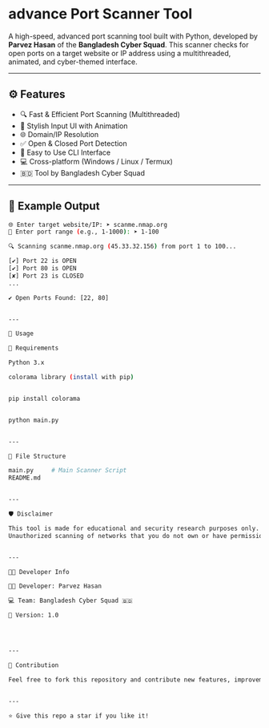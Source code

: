 #  advance Port Scanner Tool

A high-speed, advanced port scanning tool built with Python, developed by **Parvez Hasan** of the **Bangladesh Cyber Squad**. This scanner checks for open ports on a target website or IP address using a multithreaded, animated, and cyber-themed interface.

---

## ⚙️ Features

- 🔍 Fast & Efficient Port Scanning (Multithreaded)
- 🎨 Stylish Input UI with Animation
- 🌐 Domain/IP Resolution
- ✅ Open & Closed Port Detection
- 🧠 Easy to Use CLI Interface
- 💻 Cross-platform (Windows / Linux / Termux)
- 🇧🇩 Tool by Bangladesh Cyber Squad

---

## 🧪 Example Output

```bash
🌐 Enter target website/IP: ➤ scanme.nmap.org
🔢 Enter port range (e.g., 1-1000): ➤ 1-100

🔍 Scanning scanme.nmap.org (45.33.32.156) from port 1 to 100...

[✔] Port 22 is OPEN
[✔] Port 80 is OPEN
[✘] Port 23 is CLOSED
...

✔ Open Ports Found: [22, 80]


---

🚀 Usage

🔧 Requirements

Python 3.x

colorama library (install with pip)


pip install colorama


python main.py


---

📁 File Structure

main.py     # Main Scanner Script
README.md   


---

🛡️ Disclaimer

This tool is made for educational and security research purposes only.
Unauthorized scanning of networks that you do not own or have permission to scan is illegal and unethical.


---

👨‍💻 Developer Info

👨‍💻 Developer: Parvez Hasan

💻 Team: Bangladesh Cyber Squad 🇧🇩

📅 Version: 1.0




---

📢 Contribution

Feel free to fork this repository and contribute new features, improvements, or bug fixes via Pull Requests.


---

⭐ Give this repo a star if you like it!

